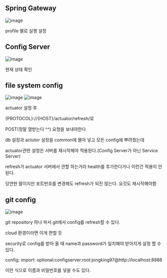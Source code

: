 ## Spring Gateway
![image](https://user-images.githubusercontent.com/80913353/167356360-92846360-4223-439c-9f4b-e8f34d5d18b4.png)

profile 별로 실행 설정

## Config Server
![image](https://user-images.githubusercontent.com/80913353/167393051-a2513c13-1fc2-4297-9bda-55cf1654a0b6.png)

현재 상태 확인

## file system config
![image](https://user-images.githubusercontent.com/80913353/167546549-c65c5757-cf9c-4549-88b2-e0bf29c4abd6.png)
![image](https://user-images.githubusercontent.com/80913353/167546755-0fb3c486-9cfe-405a-8dfa-a830a42cee70.png)

actuator 설정 후

{PROTOCOL}://{HOST}/actuator/refresh/로 

POST(정말 열받는다 ^^) 요청을 보내야한다

db 설정과 actutor 설정을 common에 몰아 넣고 모든 config에 뿌려줬는데

actuator관련 설정은 서버를 재시작해야 적용된다.(Config Server가 아닌 Service Server)

refresh가 actuator 서버에서 관할 하는거라 health를 추가한다거나 이런건 적용이 안된다.

당연한 말이지만 포트번호를 변경해도 refresh가 되진 않는다. 요것도 재시작해야함

## git config
![image](https://user-images.githubusercontent.com/80913353/167564918-16279808-444e-4cf2-854b-3c6d0f1bc845.png)


git repository 하나 파서 git에서 config를 refresh할 수 있다.

cloud 환경이라면 이게 편할 듯

security로 config를 받아 올 때 name과 password가 일치해야 받아지게 설정 할 수 있다.

config:
    import: optional:configserver:root:jongking97@http://localhost:8888

이런 식으로 이름과 비밀번호를 넣을 수도 있다.

